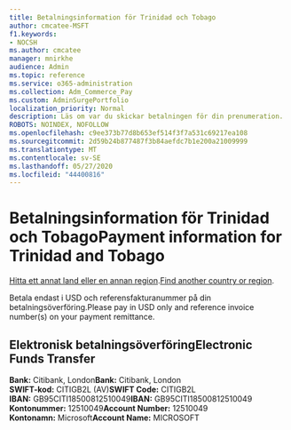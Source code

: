 ```yaml
---
title: Betalningsinformation för Trinidad och Tobago
author: cmcatee-MSFT
f1.keywords:
- NOCSH
ms.author: cmcatee
manager: mnirkhe
audience: Admin
ms.topic: reference
ms.service: o365-administration
ms.collection: Adm_Commerce_Pay
ms.custom: AdminSurgePortfolio
localization_priority: Normal
description: Läs om var du skickar betalningen för din prenumeration.
ROBOTS: NOINDEX, NOFOLLOW
ms.openlocfilehash: c9ee373b77d8b653ef514f3f7a531c69217ea108
ms.sourcegitcommit: 2d59b24b877487f3b84aefdc7b1e200a21009999
ms.translationtype: MT
ms.contentlocale: sv-SE
ms.lasthandoff: 05/27/2020
ms.locfileid: "44400816"
---
```

# <a name="payment-information-for-trinidad-and-tobago"></a><span data-ttu-id="f0a0b-103">Betalningsinformation för Trinidad och Tobago</span><span class="sxs-lookup"><span data-stu-id="f0a0b-103">Payment information for Trinidad and Tobago</span></span>

<span data-ttu-id="f0a0b-104">[Hitta ett annat land eller en annan region](../billing-and-payments/pay-for-your-subscription.md).</span><span class="sxs-lookup"><span data-stu-id="f0a0b-104">[Find another country or region](../billing-and-payments/pay-for-your-subscription.md).</span></span>

<span data-ttu-id="f0a0b-105">Betala endast i USD och referensfakturanummer på din betalningsöverföring.</span><span class="sxs-lookup"><span data-stu-id="f0a0b-105">Please pay in USD only and reference invoice number(s) on your payment remittance.</span></span>

## <a name="electronic-funds-transfer"></a><span data-ttu-id="f0a0b-106">Elektronisk betalningsöverföring</span><span class="sxs-lookup"><span data-stu-id="f0a0b-106">Electronic Funds Transfer</span></span>

<span data-ttu-id="f0a0b-107">**Bank:** Citibank, London</span><span class="sxs-lookup"><span data-stu-id="f0a0b-107">**Bank:** Citibank, London</span></span>  
<span data-ttu-id="f0a0b-108">**SWIFT-kod:** CITIGB2L (AV)</span><span class="sxs-lookup"><span data-stu-id="f0a0b-108">**SWIFT Code:** CITIGB2L</span></span>  
<span data-ttu-id="f0a0b-109">**IBAN:** GB95CITI18500812510049</span><span class="sxs-lookup"><span data-stu-id="f0a0b-109">**IBAN:** GB95CITI18500812510049</span></span>  
<span data-ttu-id="f0a0b-110">**Kontonummer:** 12510049</span><span class="sxs-lookup"><span data-stu-id="f0a0b-110">**Account Number:** 12510049</span></span>  
<span data-ttu-id="f0a0b-111">**Kontonamn:** Microsoft</span><span class="sxs-lookup"><span data-stu-id="f0a0b-111">**Account Name:** MICROSOFT</span></span>  